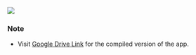 ![](https://img.shields.io/badge/efexos-nepsee-brightgreen)
### Note
 - Visit [Google Drive Link](https://drive.google.com/drive/folders/1BiMXNkvClyFFvJmoSuCYRO4m72AWJv8X?usp=sharing) for the compiled version of the app.